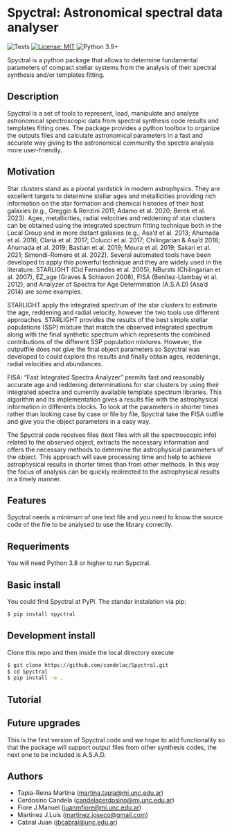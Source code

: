 # Spyctral: Astronomical spectral data analyser

![Tests](https://github.com/candelac/Spyctral/actions/workflows/Testing.yml/badge.svg)
[![License: MIT](https://img.shields.io/badge/License-MIT-yellow.svg)](https://opensource.org/licenses/MIT)
![Python 3.9+](https://img.shields.io/badge/python-3.9+-blue.svg)

Spyctral is a python package that allows to determine fundamental parameters of compact stellar systems from the analysis of their spectral synthesis and/or templates fitting. 

## Description 

Spyctral is a set of tools to represent, load, manipulate and analyze astronomical spectroscopic data from spectral synthesis code results and templates fitting ones. The package provides a python toolbox to organize the outputs files and calculate astronomical parameters in a fast and accurate way giving to the astronomical community the spectra analysis more user-friendly.

## Motivation

Star clusters stand as a pivotal yardstick in modern astrophysics. They are excellent targets to determine stellar ages and metallicities providing rich information on the star formation and chemical histories of their host galaxies (e.g., Greggio & Renzini 2011; Adamo et al. 2020; Berek et al. 2023). Ages, metallicities, radial velocities and reddening of star clusters can be obtained using the integrated spectrum fitting technique both in the Local Group and in more distant galaxies (e.g., Asa’d et al. 2013; Ahumada et al. 2016; Clariá et al. 2017; Colucci et al. 2017; Chilingarian & Asa’d 2018; Ahumada et al. 2019; Bastian et al. 2019; Moura et al. 2019; Sakari et al. 2021; Simondi-Romero et al. 2022). Several automated tools have been developed to apply this powerful technique and they are widely used in the literature. STARLIGHT (Cid Fernandes et al. 2005), NBursts (Chilingarian et al. 2007), EZ_age (Graves & Schiavon 2008), FISA (Benítez-Llambay et al. 2012), and Analyzer of Spectra for Age Determination (A.S.A.D) (Asa’d 2014) are some examples.

STARLIGHT apply the integrated spectrum of the star clusters to estimate the age, reddening and radial velocity, however the two tools use different approaches. STARLIGHT provides the results of the best simple stellar populations (SSP) mixture that match the observed integrated spectrum along with the final synthetic spectrum which represents the combined contributions of the different SSP population mixtures. However, the outputfile does not give the final object parameters so Spyctral was developed to could explore the results and finally 
obtain ages, reddenings, radial velocities and abundances. 

FISA: “Fast Integrated Spectra Analyzer” permits fast and reasonably accurate age and reddening determinations for star clusters by using their integrated spectra and currently available template spectrum libraries. This algorithm and its implementation gives a results file with the astrophysical information in differents blocks. To look at the parameters in shorter times rather than looking case by case or file by file, Spyctral take the FISA outfile and give you the object parameters in a easy way. 

The Spyctral code receives files (text files with all the spectroscopic info) related to the observed object, extracts the necessary information and offers the necessary methods to determine the astrophysical parameters of the object. This approach will save processing time and help to achieve astrophysical results in shorter times than from other methods. In this way the focus of analysis can be quickly redirected to the astrophysical results in a timely manner. 

## Features
Spyctral needs a minimum of one text file and you need to know the source code of the file to be analysed to use the library correctly. 

## Requeriments
You will need Python 3.8 or higher to run Sypctral.

## Basic install
You could find Spyctral at PyPI. The standar instalation via pip:
``` bash
$ pip install spyctral
```
## Development install
Clone this repo and then inside the local directory execute
``` bash
$ git clone https://github.com/candelac/Spyctral.git
$ cd Spyctral
$ pip install -e .
```
## Tutorial
## Future upgrades 
This is the first version of Spyctral code and we hope to add functionality so that the package will support output files from other synthesis codes, the next one to be included is A.S.A.D. 

## Authors

* Tapia-Reina Martina (martina.tapia@mi.unc.edu.ar)
* Cerdosino Candela (candelacerdosino@mi.unc.edu.ar)
* Fiore J.Manuel (juanmfiore@mi.unc.edu.ar)
* Martinez J.Luis (martinez.joseco@gmail.com)
* Cabral Juan (jbcabral@unc.edu.ar)
